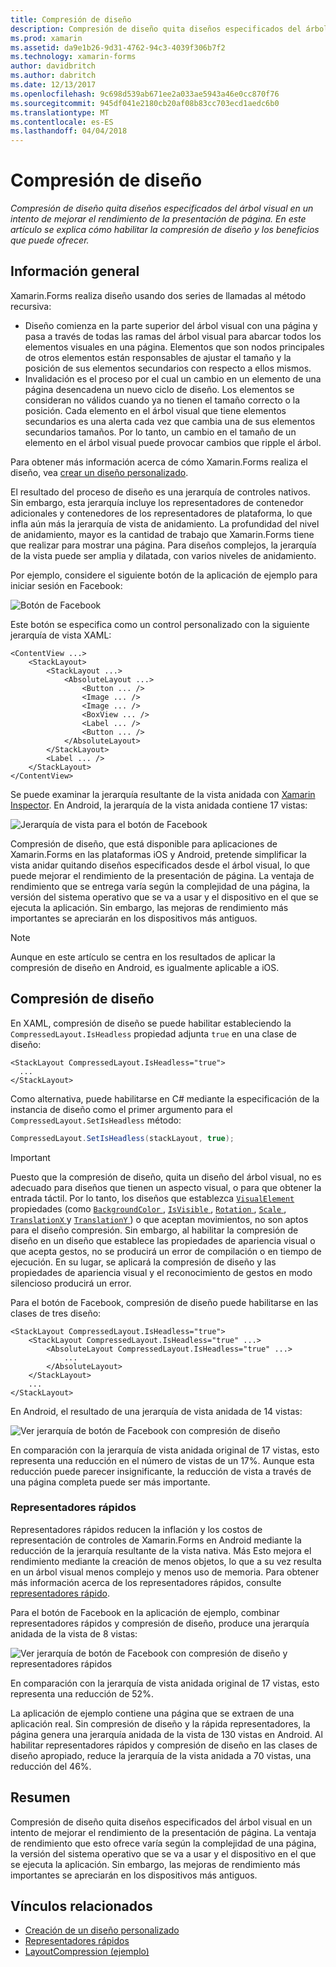 ```yaml
---
title: Compresión de diseño
description: Compresión de diseño quita diseños especificados del árbol visual en un intento de mejorar el rendimiento de la presentación de página. En este artículo se explica cómo habilitar la compresión de diseño y los beneficios que puede ofrecer.
ms.prod: xamarin
ms.assetid: da9e1b26-9d31-4762-94c3-4039f306b7f2
ms.technology: xamarin-forms
author: davidbritch
ms.author: dabritch
ms.date: 12/13/2017
ms.openlocfilehash: 9c698d539ab671ee2a033ae5943a46e0cc870f76
ms.sourcegitcommit: 945df041e2180cb20af08b83cc703ecd1aedc6b0
ms.translationtype: MT
ms.contentlocale: es-ES
ms.lasthandoff: 04/04/2018
---
```

# <a name="layout-compression"></a>Compresión de diseño

_Compresión de diseño quita diseños especificados del árbol visual en un intento de mejorar el rendimiento de la presentación de página. En este artículo se explica cómo habilitar la compresión de diseño y los beneficios que puede ofrecer._

## <a name="overview"></a>Información general

Xamarin.Forms realiza diseño usando dos series de llamadas al método recursiva:

- Diseño comienza en la parte superior del árbol visual con una página y pasa a través de todas las ramas del árbol visual para abarcar todos los elementos visuales en una página. Elementos que son nodos principales de otros elementos están responsables de ajustar el tamaño y la posición de sus elementos secundarios con respecto a ellos mismos.
- Invalidación es el proceso por el cual un cambio en un elemento de una página desencadena un nuevo ciclo de diseño. Los elementos se consideran no válidos cuando ya no tienen el tamaño correcto o la posición. Cada elemento en el árbol visual que tiene elementos secundarios es una alerta cada vez que cambia una de sus elementos secundarios tamaños. Por lo tanto, un cambio en el tamaño de un elemento en el árbol visual puede provocar cambios que ripple el árbol.

Para obtener más información acerca de cómo Xamarin.Forms realiza el diseño, vea [crear un diseño personalizado](~/xamarin-forms/user-interface/layouts/custom.md).

El resultado del proceso de diseño es una jerarquía de controles nativos. Sin embargo, esta jerarquía incluye los representadores de contenedor adicionales y contenedores de los representadores de plataforma, lo que infla aún más la jerarquía de vista de anidamiento. La profundidad del nivel de anidamiento, mayor es la cantidad de trabajo que Xamarin.Forms tiene que realizar para mostrar una página. Para diseños complejos, la jerarquía de la vista puede ser amplia y dilatada, con varios niveles de anidamiento.

Por ejemplo, considere el siguiente botón de la aplicación de ejemplo para iniciar sesión en Facebook:

![](layout-compression-images/facebook-button.png "Botón de Facebook")

Este botón se especifica como un control personalizado con la siguiente jerarquía de vista XAML:

```xaml
<ContentView ...>
    <StackLayout>
        <StackLayout ...>
            <AbsoluteLayout ...>
                <Button ... />    
                <Image ... />
                <Image ... />
                <BoxView ... />
                <Label ... />
                <Button ... />
            </AbsoluteLayout>
        </StackLayout>
        <Label ... />
    </StackLayout>    
</ContentView>
```

Se puede examinar la jerarquía resultante de la vista anidada con [Xamarin Inspector](~/tools/inspector/index.md). En Android, la jerarquía de la vista anidada contiene 17 vistas:

![](layout-compression-images/no-compression.png "Jerarquía de vista para el botón de Facebook")

Compresión de diseño, que está disponible para aplicaciones de Xamarin.Forms en las plataformas iOS y Android, pretende simplificar la vista anidar quitando diseños especificados desde el árbol visual, lo que puede mejorar el rendimiento de la presentación de página. La ventaja de rendimiento que se entrega varía según la complejidad de una página, la versión del sistema operativo que se va a usar y el dispositivo en el que se ejecuta la aplicación. Sin embargo, las mejoras de rendimiento más importantes se apreciarán en los dispositivos más antiguos.

> [!NOTE]
> Aunque en este artículo se centra en los resultados de aplicar la compresión de diseño en Android, es igualmente aplicable a iOS.

## <a name="layout-compression"></a>Compresión de diseño

En XAML, compresión de diseño se puede habilitar estableciendo la `CompressedLayout.IsHeadless` propiedad adjunta `true` en una clase de diseño:

```xaml
<StackLayout CompressedLayout.IsHeadless="true">
  ...
</StackLayout>   
```

Como alternativa, puede habilitarse en C# mediante la especificación de la instancia de diseño como el primer argumento para el `CompressedLayout.SetIsHeadless` método:

```csharp
CompressedLayout.SetIsHeadless(stackLayout, true);
```

> [!IMPORTANT]
> Puesto que la compresión de diseño, quita un diseño del árbol visual, no es adecuado para diseños que tienen un aspecto visual, o para que obtener la entrada táctil. Por lo tanto, los diseños que establezca [ `VisualElement` ](https://developer.xamarin.com/api/type/Xamarin.Forms.VisualElement/) propiedades (como [ `BackgroundColor` ](https://developer.xamarin.com/api/property/Xamarin.Forms.VisualElement.BackgroundColor/), [ `IsVisible` ](https://developer.xamarin.com/api/property/Xamarin.Forms.VisualElement.IsVisible/), [ `Rotation` ](https://developer.xamarin.com/api/property/Xamarin.Forms.VisualElement.Rotation/), [ `Scale` ](https://developer.xamarin.com/api/property/Xamarin.Forms.VisualElement.Scale/), [ `TranslationX` ](https://developer.xamarin.com/api/property/Xamarin.Forms.VisualElement.TranslationX/) y [ `TranslationY` ](https://developer.xamarin.com/api/property/Xamarin.Forms.VisualElement.TranslationY/)) o que aceptan movimientos, no son aptos para el diseño compresión. Sin embargo, al habilitar la compresión de diseño en un diseño que establece las propiedades de apariencia visual o que acepta gestos, no se producirá un error de compilación o en tiempo de ejecución. En su lugar, se aplicará la compresión de diseño y las propiedades de apariencia visual y el reconocimiento de gestos en modo silencioso producirá un error.

Para el botón de Facebook, compresión de diseño puede habilitarse en las clases de tres diseño:

```xaml
<StackLayout CompressedLayout.IsHeadless="true">
    <StackLayout CompressedLayout.IsHeadless="true" ...>
        <AbsoluteLayout CompressedLayout.IsHeadless="true" ...>
            ...
        </AbsoluteLayout>
    </StackLayout>
    ...
</StackLayout>  
```

En Android, el resultado de una jerarquía de vista anidada de 14 vistas:

![](layout-compression-images/layout-compression.png "Ver jerarquía de botón de Facebook con compresión de diseño")

En comparación con la jerarquía de vista anidada original de 17 vistas, esto representa una reducción en el número de vistas de un 17%. Aunque esta reducción puede parecer insignificante, la reducción de vista a través de una página completa puede ser más importante.

### <a name="fast-renderers"></a>Representadores rápidos

Representadores rápidos reducen la inflación y los costos de representación de controles de Xamarin.Forms en Android mediante la reducción de la jerarquía resultante de la vista nativa. Más Esto mejora el rendimiento mediante la creación de menos objetos, lo que a su vez resulta en un árbol visual menos complejo y menos uso de memoria. Para obtener más información acerca de los representadores rápidos, consulte [representadores rápido](~/xamarin-forms/internals/fast-renderers.md).

Para el botón de Facebook en la aplicación de ejemplo, combinar representadores rápidos y compresión de diseño, produce una jerarquía anidada de la vista de 8 vistas:

![](layout-compression-images/layout-compression-with-fast-renderers.png "Ver jerarquía de botón de Facebook con compresión de diseño y representadores rápidos")

En comparación con la jerarquía de vista anidada original de 17 vistas, esto representa una reducción de 52%.

La aplicación de ejemplo contiene una página que se extraen de una aplicación real. Sin compresión de diseño y la rápida representadores, la página genera una jerarquía anidada de la vista de 130 vistas en Android. Al habilitar representadores rápidos y compresión de diseño en las clases de diseño apropiado, reduce la jerarquía de la vista anidada a 70 vistas, una reducción del 46%.

## <a name="summary"></a>Resumen

Compresión de diseño quita diseños especificados del árbol visual en un intento de mejorar el rendimiento de la presentación de página. La ventaja de rendimiento que esto ofrece varía según la complejidad de una página, la versión del sistema operativo que se va a usar y el dispositivo en el que se ejecuta la aplicación. Sin embargo, las mejoras de rendimiento más importantes se apreciarán en los dispositivos más antiguos.


## <a name="related-links"></a>Vínculos relacionados

- [Creación de un diseño personalizado](~/xamarin-forms/user-interface/layouts/custom.md)
- [Representadores rápidos](~/xamarin-forms/internals/fast-renderers.md)
- [LayoutCompression (ejemplo)](https://developer.xamarin.com/samples/xamarin-forms/userinterface/layoutcompression/)
